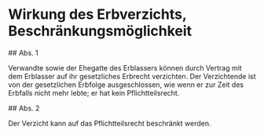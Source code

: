 # Wirkung des Erbverzichts, Beschränkungsmöglichkeit



\#\# Abs. 1

 Verwandte sowie der Ehegatte des Erblassers können durch Vertrag mit dem Erblasser auf ihr gesetzliches Erbrecht verzichten. Der Verzichtende ist von der gesetzlichen Erbfolge ausgeschlossen, wie wenn er zur Zeit des Erbfalls nicht mehr lebte; er hat kein Pflichtteilsrecht.

\#\# Abs. 2

 Der Verzicht kann auf das Pflichtteilsrecht beschränkt werden. 

